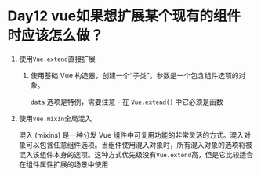 # Day12 vue如果想扩展某个现有的组件时应该怎么做？

1. 使用`Vue.extend`直接扩展

   1. 使用基础 Vue 构造器，创建一个“子类”。参数是一个包含组件选项的对象。

      `data` 选项是特例，需要注意 - 在 `Vue.extend()` 中它必须是函数

2. 使用`Vue.mixin`全局混入

   混入 (mixins) 是一种分发 Vue 组件中可复用功能的非常灵活的方式。混入对象可以包含任意组件选项。当组件使用混入对象时，所有混入对象的选项将被混入该组件本身的选项。这种方式优先级没有`Vue.extend`高，但是它比较适合在组件属性扩展的场景中使用